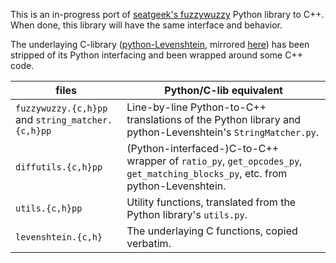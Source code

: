 This is an in-progress port of [seatgeek's fuzzywuzzy](https://github.com/seatgeek/fuzzywuzzy/) Python library to C++.
When done, this library will have the same interface and behavior.

The underlaying C-library ([python-Levenshtein](https://github.com/miohtama/python-Levenshtein), mirrored [here](https://github.com/Tmplt/python-Levenshtein)) has been stripped of its Python interfacing
and been wrapped around some C++ code.

| files | Python/C-lib equivalent |
| ----- | ----------------------- |
| `fuzzywuzzy.{c,h}pp` and `string_matcher.{c,h}pp` | Line-by-line Python-to-C++ translations of the Python library and python-Levenshtein's `StringMatcher.py`. |
| `diffutils.{c,h}pp` | (Python-interfaced-)C-to-C++ wrapper of `ratio_py`, `get_opcodes_py`, `get_matching_blocks_py`, etc. from python-Levenshtein. |
| `utils.{c,h}pp` | Utility functions, translated from the Python library's `utils.py`. |
| `levenshtein.{c,h}` | The underlaying C functions, copied verbatim. |
